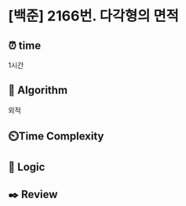 # [백준] 2166번. 다각형의 면적

## ⏰  **time**

1시간

## :pushpin: **Algorithm**

외적

## ⏲️**Time Complexity**

## :round_pushpin: **Logic**

## :black_nib: **Review**
